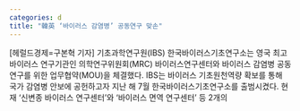```yaml
---
categories: d
title: "韓英 ‘바이러스 감염병’ 공동연구 맞손"
---
```

[헤럴드경제=구본혁 기자] 기초과학연구원(IBS) 한국바이러스기초연구소는 영국 최고 바이러스 연구기관인 의학연구위원회(MRC) 바이러스연구센터와 바이러스 감염병 공동연구를 위한 업무협약(MOU)을 체결했다. IBS는 바이러스 기초원천역량 확보를 통해 국가 감염병 안보에 공헌하고자 지난 해 7월 한국바이러스기초연구소를 출범시켰다. 현재 &lsquo;신변종 바이러스 연구센터&rsquo;와 &lsquo;바이러스 면역 연구센터&rsquo; 등 2개의 